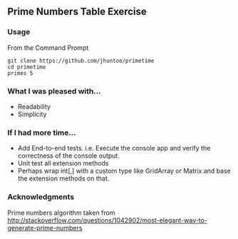 ## Prime Numbers Table Exercise

### Usage
From the Command Prompt
```
git clone https://github.com/jhuntoo/primetime
cd primetime
primes 5
```
### What I was pleased with...
- Readability
- Simplicity

### If I had more time...
- Add End-to-end tests. i.e. Execute the console app and verify the correctness of the console output.
- Unit test all extension methods
- Perhaps wrap int[,] with a custom type like GridArray or Matrix and base the extension methods on that.

### Acknowledgments
 Prime numbers algorithm taken from http://stackoverflow.com/questions/1042902/most-elegant-way-to-generate-prime-numbers
